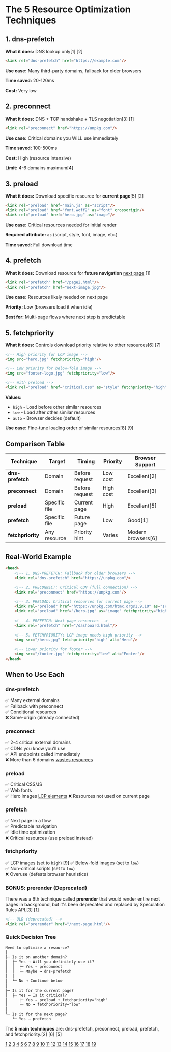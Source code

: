 # The 5 Resource Optimization Techniques

## 1. dns-prefetch

**What it does:** DNS lookup only[1] [2]

```html
<link rel="dns-prefetch" href="https://example.com"/>
```

**Use case:** Many third-party domains, fallback for older browsers

**Time saved:** 20-120ms

**Cost:** Very low

## 2. preconnect

**What it does:** DNS + TCP handshake + TLS negotiation[3] [1]

```html
<link rel="preconnect" href="https://unpkg.com"/>
```

**Use case:** Critical domains you WILL use immediately

**Time saved:** 100-500ms

**Cost:** High (resource intensive)

**Limit:** 4-6 domains maximum[4]

## 3. preload

**What it does:** Download specific resource for **current page**[5] [2]

```html
<link rel="preload" href="main.js" as="script"/>
<link rel="preload" href="font.woff2" as="font" crossorigin/>
<link rel="preload" href="hero.jpg" as="image"/>
```

**Use case:** Critical resources needed for initial render

**Required attribute:** `as` (script, style, font, image, etc.)

**Time saved:** Full download time

## 4. prefetch

**What it does:** Download resource for **future navigation** [next page](5) [1]

```html
<link rel="prefetch" href="/page2.html"/>
<link rel="prefetch" href="next-image.jpg"/>
```

**Use case:** Resources likely needed on next page

**Priority:** Low (browsers load it when idle)

**Best for:** Multi-page flows where next step is predictable

## 5. fetchpriority

**What it does:** Controls download priority relative to other resources[6] [7]

```html
<!-- High priority for LCP image -->
<img src="hero.jpg" fetchpriority="high"/>

<!-- Low priority for below-fold image -->
<img src="footer-logo.jpg" fetchpriority="low"/>

<!-- With preload -->
<link rel="preload" href="critical.css" as="style" fetchpriority="high"/>
```

**Values:**

- `high` - Load before other similar resources
- `low` - Load after other similar resources  
- `auto` - Browser decides (default)

**Use case:** Fine-tune loading order of similar resources[8] [9]

## Comparison Table

| Technique | Target | Timing | Priority | Browser Support |
|-----------|--------|--------|----------|-----------------|
| **dns-prefetch** | Domain | Before request | Low cost | Excellent[2] |
| **preconnect** | Domain | Before request | High cost | Excellent[3] |
| **preload** | Specific file | Current page | High | Excellent[5] |
| **prefetch** | Specific file | Future page | Low | Good[1] |
| **fetchpriority** | Any resource | Priority hint | Varies | Modern browsers[6] |

## Real-World Example

```html
<head>
    <!-- 1. DNS-PREFETCH: Fallback for older browsers -->
    <link rel="dns-prefetch" href="https://unpkg.com"/>
    
    <!-- 2. PRECONNECT: Critical CDN (full connection) -->
    <link rel="preconnect" href="https://unpkg.com"/>
    
    <!-- 3. PRELOAD: Critical resources for current page -->
    <link rel="preload" href="https://unpkg.com/htmx.org@1.9.10" as="script"/>
    <link rel="preload" href="/hero.jpg" as="image" fetchpriority="high"/>
    
    <!-- 4. PREFETCH: Next page resources -->
    <link rel="prefetch" href="/dashboard.html"/>
    
    <!-- 5. FETCHPRIORITY: LCP image needs high priority -->
    <img src="/hero.jpg" fetchpriority="high" alt="Hero"/>
    
    <!-- Lower priority for footer -->
    <img src="/footer.jpg" fetchpriority="low" alt="Footer"/>
</head>
```

## When to Use Each

### dns-prefetch

✅ Many external domains  
✅ Fallback with preconnect  
✅ Conditional resources  
❌ Same-origin (already connected)

### preconnect

✅ 2-4 critical external domains  
✅ CDNs you know you'll use  
✅ API endpoints called immediately  
❌ More than 6 domains [wastes resources](4)

### preload

✅ Critical CSS/JS  
✅ Web fonts  
✅ Hero images [LCP elements](7)
❌ Resources not used on current page

### prefetch

✅ Next page in a flow  
✅ Predictable navigation  
✅ Idle time optimization  
❌ Critical resources (use preload instead)

### fetchpriority

✅ LCP images (set to `high`) [9]
✅ Below-fold images (set to `low`)  
✅ Non-critical scripts (set to `low`)  
❌ Overuse (defeats browser heuristics)

### BONUS: prerender (Deprecated)

There was a 6th technique called **prerender** that would render entire next pages in background, but it's been deprecated and replaced by Speculation Rules API.[3] [1]

```html
<!-- OLD (deprecated) -->
<link rel="prerender" href="/next-page.html"/>
```

### Quick Decision Tree

```md
Need to optimize a resource?
│
├─ Is it on another domain?
│  ├─ Yes → Will you definitely use it?
│  │  ├─ Yes → preconnect
│  │  └─ Maybe → dns-prefetch
│  │
│  └─ No → Continue below
│
├─ Is it for the current page?
│  ├─ Yes → Is it critical?
│     ├─ Yes → preload + fetchpriority="high"
│     └─ No → fetchpriority="low"
│
└─ Is it for the next page?
   └─ Yes → prefetch
```

The **5 main techniques** are: dns-prefetch, preconnect, preload, prefetch, and fetchpriority.[2] [6] [5]

[1](https://www.w3.org/TR/2023/DISC-resource-hints-20230314/)
[2](https://developer.mozilla.org/en-US/docs/Web/Performance/Guides/Speculative_loading)
[3](https://nitropack.io/blog/post/resource-hints-performance-optimization)
[4](https://stackoverflow.com/questions/47273743/preconnect-vs-dns-prefetch-resource-hints)
[5](https://web.dev/learn/performance/resource-hints)
[6](https://web.dev/articles/fetch-priority)
[7](https://developer.mozilla.org/en-US/docs/Web/API/HTMLImageElement/fetchPriority)
[8](https://www.debugbear.com/blog/fetchpriority-attribute)
[9](https://rabbitloader.com/articles/fetchpriority/)
[10](https://www.debugbear.com/blog/resource-hints-rel-preload-prefetch-preconnect)
[11](https://www.keycdn.com/blog/resource-hints)
[12](https://www.oxyplug.com/optimization/how-resource-hints-can-help-website-performance/)
[13](https://developer.mozilla.org/en-US/docs/Web/API/HTMLLinkElement/fetchPriority)
[14](https://almanac.httparchive.org/en/2020/resource-hints)
[15](https://nitropack.io/blog/post/priority-hints)
[16](https://leapcell.io/blog/optimizing-resource-loading-with-fetchpriority)
[17](https://www.smashingmagazine.com/2022/04/boost-resource-loading-new-priority-hint-fetchpriority/)
[18](https://perfmatters.io/docs/fetch-priority/)
[19](https://carlos.sanchezdonate.com/en/article/fetchpriority/)
